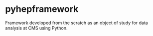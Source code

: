 # pyhepframework

Framework developed from the scratch as an object of study for data analysis at CMS using Python.
